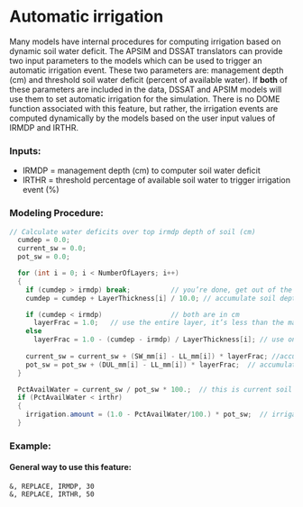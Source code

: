 # Automatic irrigation
Many models have internal procedures for computing irrigation based on dynamic soil water deficit. The APSIM and DSSAT translators can provide two input parameters to the models which can be used to trigger an automatic irrigation event. These two parameters are: management depth (cm) and threshold soil water deficit (percent of available water). If **both** of these parameters are included in the data, DSSAT and APSIM models will use them to set automatic irrigation for the simulation. There is no DOME function associated with this feature, but rather, the irrigation events are computed dynamically by the models based on the user input values of IRMDP and IRTHR.
### Inputs:
* IRMDP = management depth (cm) to computer soil water deficit
* IRTHR = threshold percentage of available soil water to trigger irrigation event (%)
### Modeling Procedure:
```Java
// Calculate water deficits over top irmdp depth of soil (cm)
  cumdep = 0.0;
  current_sw = 0.0;
  pot_sw = 0.0;

  for (int i = 0; i < NumberOfLayers; i++)
  {
    if (cumdep > irmdp) break;          // you’re done, get out of the loop 
    cumdep = cumdep + LayerThickness[i] / 10.0; // accumulate soil depth, convert units to cm

    if (cumdep < irmdp)                 // both are in cm         
      layerFrac = 1.0;   // use the entire layer, it’s less than the management depth
    else         
      layerFrac = 1.0 - (cumdep - irmdp) / LayerThickness[i]; // use only partial layer 
       
    current_sw = current_sw + (SW_mm[i] - LL_mm[i]) * layerFrac; //accumulate actual SW in mm 
    pot_sw = pot_sw + (DUL_mm[i] - LL_mm[i]) * layerFrac;  // accumulate potential SW in mm
  }

  PctAvailWater = current_sw / pot_sw * 100.;  // this is current soil water as percentage of available water
  if (PctAvailWater < irthr)  
  {
    irrigation.amount = (1.0 - PctAvailWater/100.) * pot_sw;  // irrigation in mm       
  }
```
 
### Example:
#### General way to use this feature:
```
&, REPLACE, IRMDP, 30
&, REPLACE, IRTHR, 50
```
 



